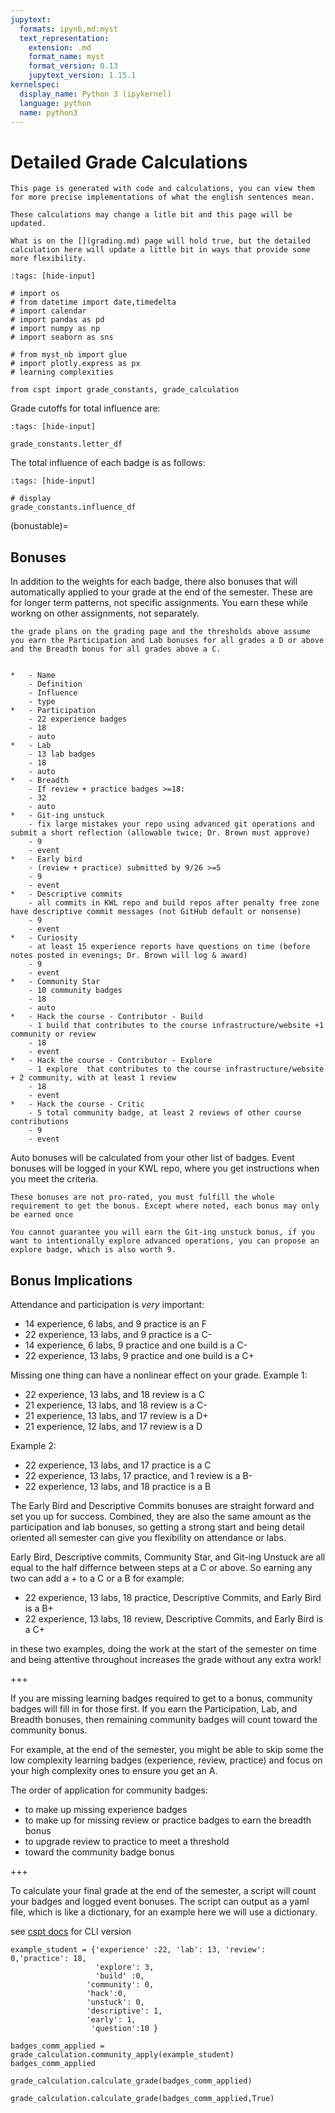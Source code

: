 ```yaml
---
jupytext:
  formats: ipynb,md:myst
  text_representation:
    extension: .md
    format_name: myst
    format_version: 0.13
    jupytext_version: 1.15.1
kernelspec:
  display_name: Python 3 (ipykernel)
  language: python
  name: python3
---
```


# Detailed Grade Calculations 

```{important} 
This page is generated with code and calculations, you can view them for more precise implementations of what the english sentences mean. 
```

```{warning}
These calculations may change a litle bit and this page will be updated. 

What is on the [](grading.md) page will hold true, but the detailed calculation here will update a little bit in ways that provide some more flexibility. 
```

```{code-cell} ipython3
:tags: [hide-input]

# import os
# from datetime import date,timedelta
# import calendar
# import pandas as pd
# import numpy as np
# import seaborn as sns

# from myst_nb import glue
# import plotly.express as px
# learning complexities

from cspt import grade_constants, grade_calculation
```

Grade cutoffs for total influence are:

```{code-cell} ipython3
:tags: [hide-input]

grade_constants.letter_df
```

The total influence of each badge is as follows:

```{code-cell} ipython3
:tags: [hide-input]

# display
grade_constants.influence_df
```

(bonustable)=
## Bonuses

In addition to the weights for each badge, there also bonuses that will automatically applied to your grade at the end of the semester.  These are for longer term patterns, not specific assignments.  You earn these while workng on other assignments, not separately. 

```{important}
the grade plans on the grading page and the thresholds above assume you earn the Participation and Lab bonuses for all grades a D or above and the Breadth bonus for all grades above a C.  

```

```{list-table}

*   - Name
    - Definition
    - Influence
    - type
*   - Participation
    - 22 experience badges
    - 18
    - auto
*   - Lab
    - 13 lab badges
    - 18
    - auto
*   - Breadth
    - If review + practice badges >=18:
    - 32
    - auto
*   - Git-ing unstuck 
    - fix large mistakes your repo using advanced git operations and submit a short reflection (allowable twice; Dr. Brown must approve)
    - 9
    - event
*   - Early bird
    - (review + practice) submitted by 9/26 >=5
    - 9
    - event
*   - Descriptive commits
    - all commits in KWL repo and build repos after penalty free zone have descriptive commit messages (not GitHub default or nonsense)
    - 9
    - event
*   - Curiosity
    - at least 15 experience reports have questions on time (before notes posted in evenings; Dr. Brown will log & award)
    - 9
    - event 
*   - Community Star
    - 10 community badges
    - 18
    - auto
*   - Hack the course - Contributor - Build
    - 1 build that contributes to the course infrastructure/website +1 community or review
    - 18
    - event
*   - Hack the course - Contributor - Explore
    - 1 explore  that contributes to the course infrastructure/website + 2 community, with at least 1 review
    - 18
    - event
*   - Hack the course - Critic
    - 5 total community badge, at least 2 reviews of other course contributions
    - 9
    - event
```

Auto bonuses will be calculated from your other list of badges.  Event bonuses will be logged in your KWL repo, where you get instructions when you meet the criteria. 

```{note}
These bonuses are not pro-rated, you must fulfill the whole requirement to get the bonus. Except where noted, each bonus may only be earned once
```

```{note}
You cannot guarantee you will earn the Git-ing unstuck bonus, if you want to intentionally explore advanced operations, you can propose an explore badge, which is also worth 9. 
```

## Bonus Implications

Attendance and participation is *very* important: 
- 14 experience, 6 labs, and 9 practice is an F
- 22 experience, 13 labs, and 9 practice is a C-
- 14 experience, 6 labs,  9 practice and one build is a C-
- 22 experience, 13 labs,  9 practice and one build is a C+


Missing one thing can have a nonlinear effect on your grade.
Example 1: 
- 22 experience, 13 labs, and 18 review is a C
- 21 experience, 13 labs, and 18 review is a C-
- 21 experience, 13 labs, and 17 review is a D+
- 21 experience, 12 labs, and 17 review is a D

Example 2:
- 22 experience, 13 labs, and 17 practice is a C
- 22 experience, 13 labs, 17 practice, and 1 review is a B-
- 22 experience, 13 labs, and 18 practice is a B

The Early Bird and Descriptive Commits bonuses are straight forward and set you up for success.  Combined, they are also the same amount as the participation and lab bonuses, so getting a strong start and being detail oriented all semester can give you flexibility on attendance or labs. 

Early Bird, Descriptive commits, Community Star, and Git-ing Unstuck are all equal to the half differnce between steps at a C or above. So earning any two can add a + to a C or a B for example:
- 22 experience, 13 labs, 18 practice, Descriptive Commits, and Early Bird is a B+  
- 22 experience, 13 labs, 18 review, Descriptive Commits, and Early Bird is a C+

in these two examples, doing the work at the start of the semester on time and being attentive throughout increases the grade without any extra work!

+++




If you are missing learning badges required to get to a bonus, community badges will fill in for those first.  If you earn the Participation, Lab, and Breadth bonuses, then remaining community badges will count toward the community bonus.  

For example, at the end of the semester, you might be able to skip some the low complexity learning badges (experience, review, practice) and focus on your high complexity ones to ensure you get an A. 

The order of application for community badges: 
- to make up missing experience badges 
- to make up for missing review or practice badges to earn the breadth bonus 
- to upgrade review to practice to meet a threshold 
- toward the community badge bonus 

+++

To calculate your final grade at the end of the semester, a script will count your badges and logged event bonuses. The script can output as a yaml file, which is like a dictionary, for an example here we will use a dictionary. 

see [cspt docs](https://compsys-progtools.github.io/courseutils/cli.html#cspt-grade) for CLI version

```{code-cell} ipython3
example_student = {'experience' :22, 'lab': 13, 'review': 0,'practice': 18,
                   'explore': 3,
                   'build' :0,
                 'community': 0,
                 'hack':0,
                 'unstuck': 0,
                 'descriptive': 1,
                 'early': 1,
                  'question':10 }
```

```{code-cell} ipython3
badges_comm_applied = grade_calculation.community_apply(example_student)
badges_comm_applied
```

```{code-cell} ipython3
grade_calculation.calculate_grade(badges_comm_applied)
```

```{code-cell} ipython3
grade_calculation.calculate_grade(badges_comm_applied,True)
```

```{code-cell} ipython3

```
